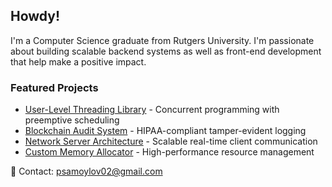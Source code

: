 ## Howdy!
I'm a Computer Science graduate from Rutgers University. I'm passionate about building scalable backend systems as well as front-end development that help make a positive impact.
### Featured Projects
- [User-Level Threading Library](link) - Concurrent programming with preemptive scheduling
- [Blockchain Audit System](link) - HIPAA-compliant tamper-evident logging
- [Network Server Architecture](link) - Scalable real-time client communication
- [Custom Memory Allocator](link) - High-performance resource management

📧 Contact: psamoylov02@gmail.com
<!--
**goodmorninggoodbye/goodmorninggoodbye** is a ✨ _special_ ✨ repository because its `README.md` (this file) appears on your GitHub profile.

Here are some ideas to get you started:

- 🔭 I’m currently working on ...
- 🌱 I’m currently learning ...
- 👯 I’m looking to collaborate on ...
- 🤔 I’m looking for help with ...
- 💬 Ask me about ...
- 📫 How to reach me: ...
- 😄 Pronouns: ...
- ⚡ Fun fact: ...
-->
